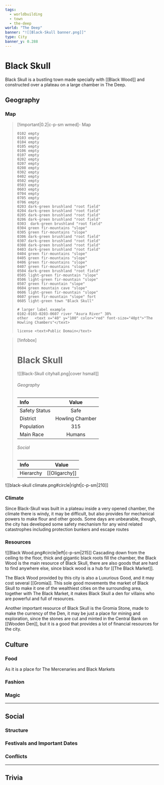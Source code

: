 ```yaml
---
tags:
  - worldbuilding
  - town
  - the-deep
world: "The Deep"
banner: "![[Black-Skull banner.png]]"
type: City
banner_y: 0.288
---
```


# Black Skull

Black Skull is a bustling town made specially with [[Black Wood]] and constructed over a plateau on a large chamber in The Deep.

## Geography

### Map

>[!important|0.2|c-p-sm wmed]- Map
>```text-mapper
>0102 empty
>0103 empty
>0104 empty
>0105 empty
>0106 empty
>0107 empty
>0202 empty
>0207 empty
>0208 empty
>0302 empty
>0402 empty
>0502 empty
>0503 empty
>0603 empty
>0704 empty
>0705 empty
>0706 empty
>0203 dark-green brushland "root field"
>0204 dark-green brushland "root field"
>0205 dark-green brushland "root field"
>0206 dark-green brushland "root field"
>0303  dark-green brushland "root field"
>0304 green fir-mountains "slope"
>0305 green fir-mountains "slope"
>0306 dark-green brushland "root field"
>0307 dark-green brushland "root field"
>0308 dark-green brushland "root field"
>0403 dark-green brushland "root field"
>0404 green fir-mountains "slope"
>0405 green fir-mountains "slope"
>0406 green fir-mountains "slope"
>0407 green fir-mountains "slope"
>0504 dark-green brushland "root field"
>0505 light-green fir-mountain "slope"
>0506 light-green fir-mountain "slope"
>0507 green fir-mountain "slope"
>0604 green mountain cave "slope"
>0606 light-green fir-mountain "slope"
>0607 green fir-mountain "slope" fort 
>0605 light-green town "Black Skull"
>
># larger label example
>0102-0103-0203-0607 river "Asura River" 30%
>other   <text x="40" y="100" color="red" font-size="40pt">"The Howling Chambers"</text>
>
>license <text>Public Domain</text>
> ```

> [!infobox]
> # Black Skull
> ![[Black-Skull cityhall.png|cover hsmall]]
> ###### Geography
> | Info | Value |
> | :--- | :---: |
> | Safety Status | Safe |
> | District | Howling Chamber |
> | Population | 315 |
> | Main Race | Humans |
> ###### Social
> | Info          |      Value        |
> | :---           |         :---:        |
> | Hierarchy |   [[Oligarchy]]  |


![[black-skull climate.png#circle|right|c-p-sm|210]]
### Climate
Since Black-Skull was built in a plateau inside a very opened chamber, the climate there is windy, it may be difficult, but also provides for mechanical powers to make flour and other goods.
Some days are unbearable, though, the city has developed some safety mechanism for any wind related catastrophes including protection bunkers and escape routes

### Resources
![[Black Wood.png#circle|left|c-p-sm|215]]
Cascading down from the ceiling to the floor, thick and gigantic black roots fill the chamber, the Black Wood is the main resource of Black Skull, there are also goods that are hard to find anywhere else, since black wood is a hub for [[The Black Market]]. 

The Black Wood provided by this city is also a Luxurious Good, and it may cost several [[Gromia]]. This sole good movements the market of Black Skull to make it one of the wealthiest cities on the surrounding area, together with The Black Market, it makes Black Skull a den for villains who are powerful and full of resources.

Another important resource of Black Skull is the Gromia Stone, made to make the currency of the Den, it may be just a place for mining and exploration, since the stones are cut and minted in the Central Bank on [[Wooden Den]], but it is a good that provides a lot of financial resources for the city.

## Culture
### Food
As it is a place for The Mercenaries and Black Markets

### Fashion

### Magic

---
## Social 

### Structure

### Festivals and Important Dates

### Conflicts

---
## Trivia
